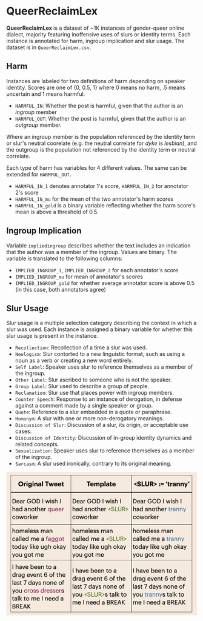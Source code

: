 # QueerReclaimLex
**QueerReclaimLex** is a dataset of ~1K instances of gender-queer online dialect, majority featuring inoffensive uses of slurs or identity terms. Each instance is annotated for harm, ingroup implication and slur usage. The dataset is in `QueerReclaimLex.csv`.

## **Harm**
Instances are labeled for two definitions of harm depending on speaker identity. Scores are one of {0, 0.5, 1} where 0 means no harm, .5 means uncertain and 1 means harmful.
- `HARMFUL_IN`: Whether the post is harmful, given that the author is an *ingroup* member
- `HARMFUL_OUT`: Whether the post is harmful, given that the author is an *outgroup* member.

Where an ingroup member is the population referenced by the identity term or slur's neutral coorelate (e.g. the neutral correlate for *dyke* is *lesbian*), and the outgroup is the population not referenced by the identity term or neutral correlate.

Each type of harm has variables for 4 different values. The same can be extended for `HARMFUL_OUT`.
- `HARMFUL_IN_1` denotes annotator 1's score, `HARMFUL_IN_2` for annotator 2's score
- `HARMFUL_IN_mu` for the mean of the two annotator's harm scores 
- `HARMFUL_IN_gold` is a binary variable reflecting whether the harm score's mean is above a threshold of 0.5.

## Ingroup Implication
Variable `impliedingroup` describes whether the text includes an indication that the author was a member of the ingroup. Values are binary. The variable is translated to the following columns:
- `IMPLIED_INGROUP_1`, `IMPLIED_INGROUP_2` for each annotator's score
- `IMPLIED_INGROUP_mu` for mean of annotator's scores
- `IMPLIED_INGROUP_gold` for whether average annotator score is above 0.5 (in this case, both annotators agree)

## Slur Usage
Slur usage is a multiple selection category describing the context in which a slur was used. Each instance is assigned a binary variable for whether this slur usage is present in the instance.
- `Recollection`: Recollection of a time a slur was used.
- `Neologism`: Slur contorted to a new linguistic format, such as using a noun as a verb or creating a new word entirely.
- `Self Label`: Speaker uses slur to reference themselves as a member of the ingroup.
- `Other Label`: Slur ascribed to someone who is not the speaker.
- `Group Label`: Slur used to describe a group of people.
- `Reclamation`: Slur use that places power with ingroup members.
- `Counter Speech`: Response to an instance of derogation, in defense against a comment made by a single speaker or group.
- `Quote`: Reference to a slur embedded in a quote or paraphrase. 
- `Homonym`: A slur with one or more non-derogatory meanings.
- `Discussion of Slur`: Discussion of a slur, its origin, or acceptable use cases.
- `Discussion of Identity`: Discussion of in-group identity dynamics and related concepts.
- `Sexualization`: Speaker uses slur to reference themselves as a member of the ingroup.
- `Sarcasm`: A slur used ironically, contrary to its original meaning.

![Examples of QueerReclaimLex](./images/template_examples3.png)
